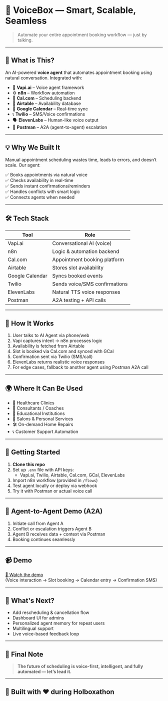 # 🤖 VoiceBox — Smart, Scalable, Seamless

> Automate your entire appointment booking workflow — just by talking.

---

## 🎯 What is This?

An AI-powered **voice agent** that automates appointment booking using natural conversation. Integrated with:

- 🧠 **Vapi.ai** – Voice agent framework  
- ⚙️ **n8n** – Workflow automation  
- 📅 **Cal.com** – Scheduling backend  
- 🧾 **Airtable** – Availability database  
- 📆 **Google Calendar** – Real-time sync  
- 📞 **Twilio** – SMS/Voice confirmations  
- 🗣️ **ElevenLabs** – Human-like voice output  
- 🔁 **Postman** – A2A (agent-to-agent) escalation

---

## 💡 Why We Built It

Manual appointment scheduling wastes time, leads to errors, and doesn’t scale. Our agent:

✅ Books appointments via natural voice  
✅ Checks availability in real-time  
✅ Sends instant confirmations/reminders  
✅ Handles conflicts with smart logic  
✅ Connects agents when needed  

---

## 🛠️ Tech Stack

| Tool        | Role                         |
|-------------|------------------------------|
| Vapi.ai     | Conversational AI (voice)    |
| n8n         | Logic & automation backend   |
| Cal.com     | Appointment booking platform |
| Airtable    | Stores slot availability     |
| Google Calendar | Syncs booked events     |
| Twilio      | Sends voice/SMS confirmations|
| ElevenLabs  | Natural TTS voice responses  |
| Postman     | A2A testing + API calls      |

---

## 🧪 How It Works

1. User talks to AI Agent via phone/web  
2. Vapi captures intent → n8n processes logic  
3. Availability is fetched from Airtable  
4. Slot is booked via Cal.com and synced with GCal  
5. Confirmation sent via Twilio (SMS/call)  
6. ElevenLabs returns realistic voice responses  
7. For edge cases, fallback to another agent using Postman A2A call

---

## 🌍 Where It Can Be Used

- 🏥 Healthcare Clinics  
- 💼 Consultants / Coaches  
- 🏫 Educational Institutions  
- 💇 Salons & Personal Services  
- 🛠️ On-demand Home Repairs  
- 📞 Customer Support Automation  

---

## 🚀 Getting Started

1. **Clone this repo**
2. Set up `.env` file with API keys:
   - Vapi.ai, Twilio, Airtable, Cal.com, GCal, ElevenLabs
3. Import n8n workflow (provided in `/flows`)
4. Test agent locally or deploy via webhook
5. Try it with Postman or actual voice call

---

## 🔁 Agent-to-Agent Demo (A2A)

1. Initiate call from Agent A  
2. Conflict or escalation triggers Agent B  
3. Agent B receives data + context via Postman  
4. Booking continues seamlessly

---

## 📹 Demo

[🎥 Watch the demo](https://link-to-your-video.com)  
(Voice interaction → Slot booking → Calendar entry → Confirmation SMS)

---

## 📌 What's Next?

- Add rescheduling & cancellation flow  
- Dashboard UI for admins  
- Personalized agent memory for repeat users  
- Multilingual support  
- Live voice-based feedback loop

---

## 💬 Final Note

> **The future of scheduling is voice-first, intelligent, and fully automated — let’s lead it.**

---

## 🧠 Built with ❤️ during Holboxathon

